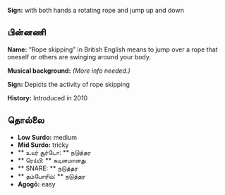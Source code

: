 **Sign:** with both hands a rotating rope and jump up and down

## பின்னணி

**Name:** “Rope skipping” in British English means to jump over a rope that
oneself or others are swinging around your body.

**Musical background:** *(More info needed.)*

**Sign:** Depicts the activity of rope skipping

**History:** Introduced in 2010

## தொல்லை

* **Low Surdo:** medium
* **Mid Surdo:** tricky
* ** உயர் சூர்டோ: ** நடுத்தர
* ** ரெய்பி: ** கடினமானது
* ** SNARE: ** நடுத்தர
* ** தம்போரிம்: ** நடுத்தர
* **Agogô:** easy
